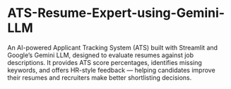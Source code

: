 # ATS-Resume-Expert-using-Gemini-LLM
An AI-powered Applicant Tracking System (ATS) built with Streamlit and Google’s Gemini LLM, designed to evaluate resumes against job descriptions. It provides ATS score percentages, identifies missing keywords, and offers HR-style feedback — helping candidates improve their resumes and recruiters make better shortlisting decisions.
